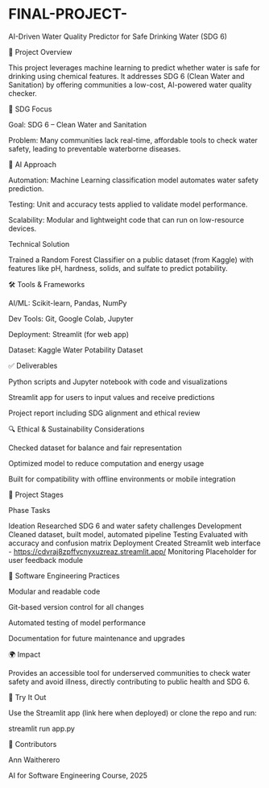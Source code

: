 # FINAL-PROJECT-
AI-Driven Water Quality Predictor for Safe Drinking Water (SDG 6)

📌 Project Overview

This project leverages machine learning to predict whether water is safe for drinking using chemical features. It addresses SDG 6 (Clean Water and Sanitation) by offering communities a low-cost, AI-powered water quality checker.

🎯 SDG Focus

Goal: SDG 6 – Clean Water and Sanitation

Problem: Many communities lack real-time, affordable tools to check water safety, leading to preventable waterborne diseases.


🧠 AI Approach

Automation: Machine Learning classification model automates water safety prediction.

Testing: Unit and accuracy tests applied to validate model performance.

Scalability: Modular and lightweight code that can run on low-resource devices.


Technical Solution

Trained a Random Forest Classifier on a public dataset (from Kaggle) with features like pH, hardness, solids, and sulfate to predict potability.

🛠️ Tools & Frameworks

AI/ML: Scikit-learn, Pandas, NumPy

Dev Tools: Git, Google Colab, Jupyter

Deployment: Streamlit (for web app)

Dataset: Kaggle Water Potability Dataset


✅ Deliverables

Python scripts and Jupyter notebook with code and visualizations

Streamlit app for users to input values and receive predictions

Project report including SDG alignment and ethical review


🔍 Ethical & Sustainability Considerations

Checked dataset for balance and fair representation

Optimized model to reduce computation and energy usage

Built for compatibility with offline environments or mobile integration


🧪 Project Stages

Phase	Tasks

Ideation	Researched SDG 6 and water safety challenges
Development	Cleaned dataset, built model, automated pipeline
Testing	Evaluated with accuracy and confusion matrix
Deployment	Created Streamlit web interface - https://cdvraj8zpffvcnyxuzreaz.streamlit.app/
Monitoring	Placeholder for user feedback module


🧩 Software Engineering Practices

Modular and readable code

Git-based version control for all changes

Automated testing of model performance

Documentation for future maintenance and upgrades


🌍 Impact

Provides an accessible tool for underserved communities to check water safety and avoid illness, directly contributing to public health and SDG 6.

🚀 Try It Out

Use the Streamlit app (link here when deployed) or clone the repo and run:

streamlit run app.py

🤝 Contributors

Ann Waitherero

AI for Software Engineering Course, 2025


